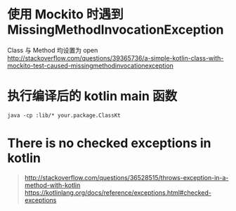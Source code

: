 # 使用 Mockito 时遇到 MissingMethodInvocationException
Class 与 Method 均设置为 open
http://stackoverflow.com/questions/39365736/a-simple-kotlin-class-with-mockito-test-caused-missingmethodinvocationexception

# 执行编译后的 kotlin main 函数
`java -cp :lib/* your.package.ClassKt`

# There is no checked exceptions in kotlin
> http://stackoverflow.com/questions/36528515/throws-exception-in-a-method-with-kotlin
> https://kotlinlang.org/docs/reference/exceptions.html#checked-exceptions
